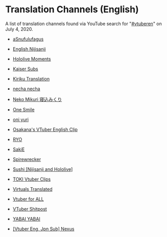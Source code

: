 # Translation Channels (English)

A list of translation channels found via YouTube search for "[#vtuberen](https://www.youtube.com/results?search_query=%23vtuberen)" on July 4, 2020.

* [aSnufulufagus](https://www.youtube.com/user/aSnufulufagus)

* [English Nijisanji](https://www.youtube.com/channel/UCerYZ-JdtWOrRuAHzh5U3dw)

* [Hololive Moments](https://www.youtube.com/channel/UCK4adPCSc8U1mhaJYbzZ-7w)

* [Kaiser Subs](https://www.youtube.com/channel/UCS_T52AGs1f2GM6OJq7gFyw)

* [Kiriku Translation](https://www.youtube.com/channel/UCsYcCwDqv6Sg8KMIIMF54SA)

* [necha necha](https://www.youtube.com/user/nechanee)

* [Neko Mikuri 寝込みくり](https://www.youtube.com/channel/UCZohBcP4HL5UxV4xwY_81YA)

* [One Smile](https://www.youtube.com/channel/UCu4piN4Leic7ByEf7jI51vQ)

* [oni yuri](https://www.youtube.com/channel/UCbk8eZJU-lrSV3v7R1Gim2A)

* [Osakana's VTuber English Clip](https://www.youtube.com/channel/UCOPmiGJf4xDHa5IIpslqK2w)

* [RYO](https://www.youtube.com/user/Arifrendan1234)

* [SakiE](https://www.youtube.com/channel/UCfKf7vg_Jd8vJtgLsnGT6pg)

* [Spirewrecker](https://www.youtube.com/channel/UC0nmBuvKsED4RbsZ7oBqEww)

* [Sushi [Nijisanji and Hololive]](https://www.youtube.com/channel/UC4Fh9OcvIEWK405Cvg25jDw)

* [TOKI Vtuber Clips](https://www.youtube.com/channel/UCtN-Y-PyeERTe7m0aAk3Zhg)

* [Virtuals Translated](https://www.youtu.be/channel/UCg-5I4KD3L2zBTTbFKid91w)

* [Vtuber for ALL](https://www.youtube.com/channel/UCwq_gUBsgrO-X-J8Z5e7q8g)

* [VTuber Shitpost](https://www.youtube.com/channel/UCwXYCOtNCcOucuK4TrwhGgg)

* [YABAI YABAI](https://www.youtube.com/channel/UCWYFVcLL9jJnIAUBws9vu_Q)

* [[Vtuber Eng, Jpn Sub] Nexus](https://www.youtube.com/channel/UCc8suhQbSoSHuiuStu1o8GQ)
